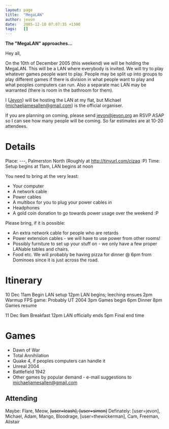 ```yaml
---
layout: page
title:  "MegaLAN"
author: jevon
date:   2005-12-10 07:07:35 +1300
tags:   []
---
```


**The "MegaLAN" approaches...**

Hey all, 

On the 10th of December 2005 (this weekend) we will be holding the MegaLAN. This will be a LAN where everybody is invited. We will try to play whatever games people want to play. People may be split up into groups to play different games if there is division in what people want to play and what peoples computers can run. Also a separate mac LAN may be warranted (there is room in the bathroom for them).

I ([Jevon](jevon-wright.md)) will be hosting the LAN at my flat, but Michael (michaeljamesallen@gmail.com) is the official organiser.

If you are planning on coming, please send jevon@jevon.org an RSVP ASAP so I can see how many people will be coming. So far estimates are at 10-20 attendees. 

# Details
Place: ---, Palmerston North (Roughly at http://tinyurl.com/cjzaq :P)
Time: Setup begins at 11am, LAN begins at noon

You need to bring at the very least:
* Your computer
* A network cable
* Power cables
* A multibox for you to plug your power cables in
* Headphones
* A gold coin donation to go towards power usage over the weekend :P

Please bring, if it is possible:
* An extra network cable for people who are retards
* Power extension cables - we will have to use power from other rooms!
* Possibly furniture to set up your stuff on - we only have a few proper LANable tables and chairs.
* Food etc. We will probably be having pizza for dinner @ 6pm from Dominoes since it is just across the road.

# Itinerary
10 Dec
11am Begin LAN setup
12pm LAN begins; leeching ensues
2pm Warmup FPS game: Probably UT 2004
3pm Games begin
6pm Dinner
8pm Games resume

11 Dec
9am Breakfast
12pm LAN officially ends
5pm Final end time

# Games
* Dawn of War
* Total Annihilation
* Quake 4, if peoples computers can handle it
* Unreal 2004
* Battlefield 1942
* Other games by popular demand - e-mail suggestions to michaeljamesallen@gmail.com 

## Attending
Maybe: Flare, Meow, <strike>[user=leash], [user=simon]</strike>
Definately: [user=jevon], Michael, Adam, Mango, Bloodrage, [user=thewickerman], Cam, Freeman, Alistair
